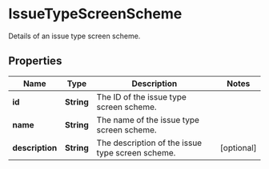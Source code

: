 

# IssueTypeScreenScheme

Details of an issue type screen scheme.

## Properties

| Name | Type | Description | Notes |
|------------ | ------------- | ------------- | -------------|
|**id** | **String** | The ID of the issue type screen scheme. |  |
|**name** | **String** | The name of the issue type screen scheme. |  |
|**description** | **String** | The description of the issue type screen scheme. |  [optional] |



